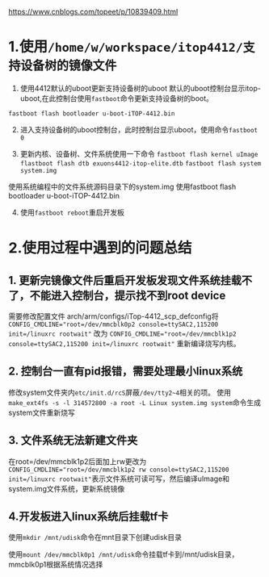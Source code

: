 https://www.cnblogs.com/topeet/p/10839409.html

# 1.使用```/home/w/workspace/itop4412/支持设备树的镜像文件```

1. 使用4412默认的uboot更新支持设备树的uboot
默认的uboot控制台显示itop-uboot,在此控制台使用```fastboot```命令更新支持设备树的boot。

```fastboot flash bootloader u-boot-iTOP-4412.bin```

2. 进入支持设备树的uboot控制台，此时控制台显示uboot，使用命令```fastboot 0```

3. 更新内核、设备树、文件系统使用一下命令
```fastboot flash kernel uImage```
```flastboot flash dtb exuons4412-itop-elite.dtb```
```fastboot flash system system.img```

使用系统编程中的文件系统源码目录下的system.img
使用fastboot flash bootloader u-boot-iTOP-4412.bin

4. 使用```fastboot reboot```重启开发板 

# 2.使用过程中遇到的问题总结
## 1. 更新完镜像文件后重启开发板发现文件系统挂载不了，不能进入控制台，提示找不到root device
需要修改配置文件 arch/arm/configs/iTop-4412_scp_defconfig将
```CONFIG_CMDLINE="root=/dev/mmcblk0p2 console=ttySAC2,115200 init=/linuxrc rootwait"```
改为
```CONFIG_CMDLINE="root=/dev/mmcblk1p2 console=ttySAC2,115200 init=/linuxrc rootwait"```
重新编译烧写内核。

## 2. 控制台一直有pid报错，需要处理最小linux系统
修改system文件夹内```etc/init.d/rcS```屏蔽```/dev/tty2~4```相关的项。
使用```make_ext4fs -s -l 314572800 -a root -L Linux system.img system```命令生成system文件重新烧写

## 3. 文件系统无法新建文件夹
在root=/dev/mmcblk1p2后面加上rw更改为```CONFIG_CMDLINE="root=/dev/mmcblk1p2 rw console=ttySAC2,115200 init=/linuxrc rootwait"```表示文件系统可读可写，然后编译uImage和system.img文件系统，更新系统镜像

## 4.开发板进入linux系统后挂载tf卡
使用```mkdir /mnt/udisk```命令在mnt目录下创建udisk目录

使用```mount /dev/mmcblk0p1 /mnt/udisk```命令挂载tf卡到/mnt/udisk目录，mmcblk0p1根据系统情况选择
